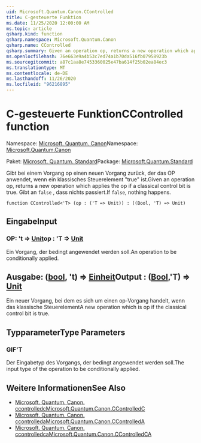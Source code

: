 ```yaml
---
uid: Microsoft.Quantum.Canon.CControlled
title: C-gesteuerte Funktion
ms.date: 11/25/2020 12:00:00 AM
ms.topic: article
qsharp.kind: function
qsharp.namespace: Microsoft.Quantum.Canon
qsharp.name: CControlled
qsharp.summary: Given an operation op, returns a new operation which applies the op if a classical control bit is true. If `false`, nothing happens.
ms.openlocfilehash: 76e663e9a4b53c7ed74a1b70da516fb07958923b
ms.sourcegitcommit: a87c1aa8e7453360025e47ba614f25b02ea84ec3
ms.translationtype: MT
ms.contentlocale: de-DE
ms.lasthandoff: 11/26/2020
ms.locfileid: "96216895"
---
```

# <a name="ccontrolled-function"></a><span data-ttu-id="6b7c8-102">C-gesteuerte Funktion</span><span class="sxs-lookup"><span data-stu-id="6b7c8-102">CControlled function</span></span>

<span data-ttu-id="6b7c8-103">Namespace: [Microsoft. Quantum. Canon](xref:Microsoft.Quantum.Canon)</span><span class="sxs-lookup"><span data-stu-id="6b7c8-103">Namespace: [Microsoft.Quantum.Canon](xref:Microsoft.Quantum.Canon)</span></span>

<span data-ttu-id="6b7c8-104">Paket: [Microsoft. Quantum. Standard](https://nuget.org/packages/Microsoft.Quantum.Standard)</span><span class="sxs-lookup"><span data-stu-id="6b7c8-104">Package: [Microsoft.Quantum.Standard](https://nuget.org/packages/Microsoft.Quantum.Standard)</span></span>


<span data-ttu-id="6b7c8-105">Gibt bei einem Vorgang op einen neuen Vorgang zurück, der das OP anwendet, wenn ein klassisches Steuerelement "true" ist.</span><span class="sxs-lookup"><span data-stu-id="6b7c8-105">Given an operation op, returns a new operation which applies the op if a classical control bit is true.</span></span> <span data-ttu-id="6b7c8-106">Gibt an `false` , dass nichts passiert.</span><span class="sxs-lookup"><span data-stu-id="6b7c8-106">If `false`, nothing happens.</span></span>

```qsharp
function CControlled<'T> (op : ('T => Unit)) : ((Bool, 'T) => Unit)
```


## <a name="input"></a><span data-ttu-id="6b7c8-107">Eingabe</span><span class="sxs-lookup"><span data-stu-id="6b7c8-107">Input</span></span>

### <a name="op--t--unit"></a><span data-ttu-id="6b7c8-108">OP: 't => [Unit](xref:microsoft.quantum.lang-ref.unit)</span><span class="sxs-lookup"><span data-stu-id="6b7c8-108">op : 'T => [Unit](xref:microsoft.quantum.lang-ref.unit)</span></span> 

<span data-ttu-id="6b7c8-109">Ein Vorgang, der bedingt angewendet werden soll.</span><span class="sxs-lookup"><span data-stu-id="6b7c8-109">An operation to be conditionally applied.</span></span>



## <a name="output--boolt--unit"></a><span data-ttu-id="6b7c8-110">Ausgabe: ([bool](xref:microsoft.quantum.lang-ref.bool), 't) => [Einheit](xref:microsoft.quantum.lang-ref.unit)</span><span class="sxs-lookup"><span data-stu-id="6b7c8-110">Output : ([Bool](xref:microsoft.quantum.lang-ref.bool),'T) => [Unit](xref:microsoft.quantum.lang-ref.unit)</span></span> 

<span data-ttu-id="6b7c8-111">Ein neuer Vorgang, bei dem es sich um einen op-Vorgang handelt, wenn das klassische Steuerelement</span><span class="sxs-lookup"><span data-stu-id="6b7c8-111">A new operation which is op if the classical control bit is true.</span></span>

## <a name="type-parameters"></a><span data-ttu-id="6b7c8-112">Typparameter</span><span class="sxs-lookup"><span data-stu-id="6b7c8-112">Type Parameters</span></span>

### <a name="t"></a><span data-ttu-id="6b7c8-113">GIF</span><span class="sxs-lookup"><span data-stu-id="6b7c8-113">'T</span></span>

<span data-ttu-id="6b7c8-114">Der Eingabetyp des Vorgangs, der bedingt angewendet werden soll.</span><span class="sxs-lookup"><span data-stu-id="6b7c8-114">The input type of the operation to be conditionally applied.</span></span>

## <a name="see-also"></a><span data-ttu-id="6b7c8-115">Weitere Informationen</span><span class="sxs-lookup"><span data-stu-id="6b7c8-115">See Also</span></span>

- [<span data-ttu-id="6b7c8-116">Microsoft. Quantum. Canon. ccontrolledc</span><span class="sxs-lookup"><span data-stu-id="6b7c8-116">Microsoft.Quantum.Canon.CControlledC</span></span>](xref:Microsoft.Quantum.Canon.CControlledC)
- [<span data-ttu-id="6b7c8-117">Microsoft. Quantum. Canon. ccontrolleda</span><span class="sxs-lookup"><span data-stu-id="6b7c8-117">Microsoft.Quantum.Canon.CControlledA</span></span>](xref:Microsoft.Quantum.Canon.CControlledA)
- [<span data-ttu-id="6b7c8-118">Microsoft. Quantum. Canon. ccontrolledca</span><span class="sxs-lookup"><span data-stu-id="6b7c8-118">Microsoft.Quantum.Canon.CControlledCA</span></span>](xref:Microsoft.Quantum.Canon.CControlledCA)